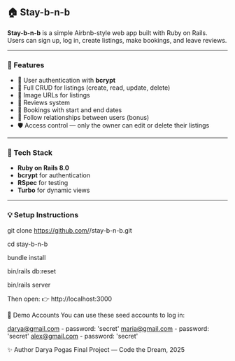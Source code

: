 ## 🏠 Stay-b-n-b

**Stay-b-n-b** is a simple Airbnb-style web app built with Ruby on Rails.  
Users can sign up, log in, create listings, make bookings, and leave reviews.

---

### 🚀 Features
- 🔐 User authentication with **bcrypt**
- 🏡 Full CRUD for listings (create, read, update, delete)
- 📸 Image URLs for listings
- 💬 Reviews system
- 📅 Bookings with start and end dates
- 👥 Follow relationships between users (bonus)
- 🛡️ Access control — only the owner can edit or delete their listings

---

### 🧩 Tech Stack
- **Ruby on Rails 8.0**  
- **bcrypt** for authentication  
- **RSpec** for testing  
- **Turbo** for dynamic views  

---

### 💡 Setup Instructions

git clone https://github.com/<your-username>/stay-b-n-b.git

cd stay-b-n-b

bundle install

bin/rails db:reset

bin/rails server

Then open:
👉 http://localhost:3000


👤 Demo Accounts
You can use these seed accounts to log in:

darya@gmail.com - password: 'secret'
maria@gmail.com - password: 'secret'
alex@gmail.com - password: 'secret'

✨ Author
Darya Pogas
Final Project — Code the Dream, 2025
